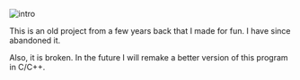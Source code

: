 ![intro](https://github.com/noahc606/CalculatorPlusPlus/assets/112023193/5111320c-f7a0-4137-af56-853e599f5815)

This is an old project from a few years back that I made for fun. I have since abandoned it.

Also, it is broken. In the future I will remake a better version of this program in C/C++.
